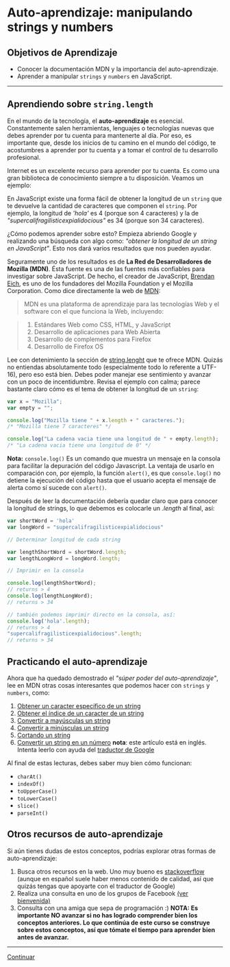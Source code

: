 # Auto-aprendizaje: manipulando strings y numbers

## Objetivos de Aprendizaje

- Conocer la documentación MDN y la importancia del auto-aprendizaje.
- Aprender a manipular `strings` y `numbers` en JavaScript.

***

## Aprendiendo sobre `string.length`

En el mundo de la tecnología, el **auto-aprendizaje** es esencial. Constantemente salen herramientas, lenguajes o tecnologías nuevas que debes aprender por tu cuenta para mantenerte al día. Por eso, es importante que, desde los inicios de tu camino en el mundo del código, te acostumbres a aprender por tu cuenta y a tomar el control de tu desarrollo profesional.

Internet es un excelente recurso para aprender por tu cuenta. Es como una gran biblioteca de conocimiento siempre a tu disposición. Veamos un ejemplo:

En JavaScript existe una forma fácil de obtener la longitud de un `string` que te devuelve la cantidad de caracteres que componen el `string`. Por ejemplo, la longitud de _'hola'_ es 4 (porque son 4 caracteres) y la de _"supercalifragilisticexpialidocious"_ es 34 (porque son 34 caracteres).

¿Cómo podemos aprender sobre esto? Empieza abriendo Google y realizando una búsqueda con algo como: _"obtener la longitud de un string en JavaScript"_. Esto nos dará varios resultados que nos pueden ayudar.
<!-- links_blank
Seguramente uno de los resultados es de **La Red de Desarrolladores de Mozilla (MDN)**. Ésta fuente es una de las fuentes más confiables para investigar sobre JavaScript. De hecho, el creador de JavaScript, [Brendan Eich](https://en.wikipedia.org/wiki/Brendan_Eich), es uno de los fundadores del Mozilla Foundation y el Mozilla Corporation. Como dice directamente la web de [MDN](https://developer.mozilla.org/es/docs/MDN/About):
-->
Seguramente uno de los resultados es de **La Red de Desarrolladores de Mozilla (MDN)**. Ésta fuente es una de las fuentes más confiables para investigar sobre JavaScript. De hecho, el creador de JavaScript, <a href="https://en.wikipedia.org/wiki/Brendan_Eich" target="_blank">Brendan Eich</a>, es uno de los fundadores del Mozilla Foundation y el Mozilla Corporation. Como dice directamente la web de <a href="https://developer.mozilla.org/es/docs/MDN/About" target="_blank">MDN</a>:
> MDN es una plataforma de aprendizaje para las tecnologías Web y el software con el que funciona la Web, incluyendo:

>1. Estándares Web como CSS, HTML, y JavaScript
>2. Desarrollo de aplicaciones para Web Abierta
>3. Desarrollo de complementos para Firefox
>4. Desarrollo de Firefox OS
<!-- links_blank
Lee con detenimiento la sección de [string.lenght](https://developer.mozilla.org/es/docs/Web/JavaScript/Referencia/Objetos_globales/String/length) que te ofrece MDN. Quizás no entiendas absolutamente todo (especialmente todo lo referente a UTF-16), pero eso está bien. Debes poder manejar ese sentimiento y avanzar con un poco de incentidumbre. Revisa el ejemplo con calma; parece bastante claro cómo es el tema de obtener la longitud de un `string`:
-->
Lee con detenimiento la sección de <a href="https://developer.mozilla.org/es/docs/Web/JavaScript/Referencia/Objetos_globales/String/length" target="_blank">string.lenght</a>  que te ofrece MDN. Quizás no entiendas absolutamente todo (especialmente todo lo referente a UTF-16), pero eso está bien. Debes poder manejar ese sentimiento y avanzar con un poco de incentidumbre. Revisa el ejemplo con calma; parece bastante claro cómo es el tema de obtener la longitud de un `string`:
```js
var x = "Mozilla";
var empty = "";

console.log("Mozilla tiene " + x.length + " caracteres.");
/* "Mozilla tiene 7 caracteres" */

console.log("La cadena vacia tiene una longitud de " + empty.length);
/* "La cadena vacia tiene una longitud de 0" */
```
**Nota:** `console.log()` Es un comando que muestra un mensaje en la consola para facilitar la depuración del código Javascript. La ventaja de usarlo en comparación con, por ejemplo, la función `alert()`, es que `console.log()` no detiene la ejecución del código hasta que el usuario acepta el mensaje de alerta como sí sucede con `alert()`.

Después de leer la documentación debería quedar claro que para conocer la longitud de strings, lo que debemos es colocarle un _.length_ al final, así:

```js
var shortWord = 'hola'
var longWord = "supercalifragilisticexpialidocious"

// Determinar longitud de cada string

var lengthShortWord = shortWord.length;
var lengthLongWord = longWord.length;

// Imprimir en la consola

console.log(lengthShortWord);
// returns > 4
console.log(lengthLongWord);
// returns > 34

// también podemos imprimir directo en la consola, así:
console.log('hola'.length);
// returns > 4
"supercalifragilisticexpialidocious".length;
// returns > 34
```

## Practicando el auto-aprendizaje

Ahora que ha quedado demostrado el _"súper poder del auto-aprendizaje"_, lee en MDN otras cosas interesantes que podemos hacer con `strings` y `numbers`, como:
<!-- links_blank_old
1. [Obtener un caracter específico de un string](https://developer.mozilla.org/es/docs/Web/JavaScript/Referencia/Objetos_globales/String/charAt)
2. [Obtener el índice de un caracter de un string](https://developer.mozilla.org/es/docs/Web/JavaScript/Referencia/Objetos_globales/String/indexOf)
3. [Convertir a mayúsculas un string](https://developer.mozilla.org/es/docs/Web/JavaScript/Referencia/Objetos_globales/String/toUpperCase)
4. [Convertir a minúsculas un string](https://developer.mozilla.org/es/docs/Web/JavaScript/Referencia/Objetos_globales/String/toLowerCase)
5. [Cortando un string](https://developer.mozilla.org/es/docs/Web/JavaScript/Referencia/Objetos_globales/String/slice)
6. [Convertir un string en un número](https://developer.mozilla.org/en-US/docs/Web/JavaScript/Reference/Global_Objects/parseInt) **nota**: este artículo está en inglés. Intenta leerlo con ayuda del [traductor de Google](https://translate.google.com/)
-->
1. <a href="https://developer.mozilla.org/es/docs/Web/JavaScript/Referencia/Objetos_globales/String/charAt" target="_blank">Obtener un caracter específico de un string</a>
2. <a href="https://developer.mozilla.org/es/docs/Web/JavaScript/Referencia/Objetos_globales/String/indexOf" target="_blank">Obtener el índice de un caracter de un string</a>
3. <a href="https://developer.mozilla.org/es/docs/Web/JavaScript/Referencia/Objetos_globales/String/toUpperCase" target="_blank">Convertir a mayúsculas un string</a>
4. <a href="https://developer.mozilla.org/es/docs/Web/JavaScript/Referencia/Objetos_globales/String/toLowerCase" target="_blank">Convertir a minúsculas un string</a>
5. <a href="https://developer.mozilla.org/es/docs/Web/JavaScript/Referencia/Objetos_globales/String/slice" target="_blank">Cortando un string</a>
6. <a href="https://developer.mozilla.org/en-US/docs/Web/JavaScript/Reference/Global_Objects/parseInt" target="_blank">Convertir un string en un número</a>
**nota**: este artículo está en inglés. Intenta leerlo con ayuda del <a href="https://translate.google.com/" target="_blank">traductor de Google</a>

Al final de estas lecturas, debes saber muy bien cómo funcionan:

- `charAt()`
- `indexOf()`
- `toUpperCase()`
- `toLowerCase()`
- `slice()`
- `parseInt()`

## Otros recursos de auto-aprendizaje

Si aún tienes dudas de estos conceptos, podrías explorar otras formas de auto-aprendizaje:
<!-- links_blank
1. Busca otros recursos en la web. Uno muy bueno es [stackoverflow](https://es.stackoverflow.com/) (aunque en español suele haber menos contenido de calidad, así que quizás tengas que apoyarte con el traductor de Google)
2. Realiza una consulta en uno de los grupos de Facebook [(ver bienvenida)](https://github.com/Laboratoria/curricula-js/blob/intro-js/01-intro/01-introduction/00-welcome-and-orientation.md)
3. Consulta con una amiga que sepa de programación :)
-->
1. Busca otros recursos en la web. Uno muy bueno es <a href="https://es.stackoverflow.com/" target="_blank">stackoverflow</a> (aunque en español suele haber menos contenido de calidad, así que quizás tengas que apoyarte con el traductor de Google)
2. Realiza una consulta en uno de los grupos de Facebook [(ver bienvenida)](https://github.com/Laboratoria/curricula-js/blob/intro-js/01-intro/01-introduction/00-welcome-and-orientation.md)
3. Consulta con una amiga que sepa de programación :)
**NOTA: Es importante NO avanzar si no has logrado comprender bien los conceptos anteriores. Lo que continúa de este curso se construye sobre estos conceptos, así que tómate el tiempo para aprender bien antes de avanzar.**

***

[Continuar](04-comments.md)
